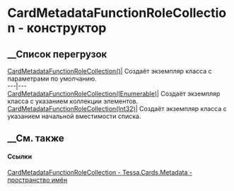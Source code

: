 # CardMetadataFunctionRoleCollection - конструктор
##  __Список перегрузок
[CardMetadataFunctionRoleCollection()](M_Tessa_Cards_Metadata_CardMetadataFunctionRoleCollection__ctor.htm)|
Создаёт экземпляр класса с параметрами по умолчанию.  
---|---  
[CardMetadataFunctionRoleCollection(IEnumerable<CardMetadataFunctionRole>)](M_Tessa_Cards_Metadata_CardMetadataFunctionRoleCollection__ctor_1.htm)|
Создаёт экземпляр класса с указанием коллекции элементов.  
[CardMetadataFunctionRoleCollection(Int32)](M_Tessa_Cards_Metadata_CardMetadataFunctionRoleCollection__ctor_2.htm)|
Создаёт экземпляр класса с указанием начальной вместимости списка.  
##  __См. также
#### Ссылки
[CardMetadataFunctionRoleCollection -
](T_Tessa_Cards_Metadata_CardMetadataFunctionRoleCollection.htm)
[Tessa.Cards.Metadata - пространство имён](N_Tessa_Cards_Metadata.htm)
